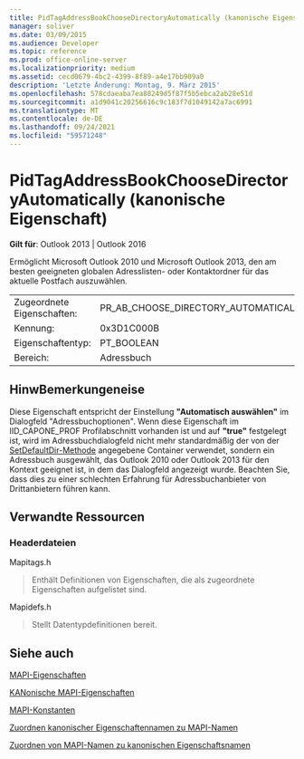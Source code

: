 ```yaml
---
title: PidTagAddressBookChooseDirectoryAutomatically (kanonische Eigenschaft)
manager: soliver
ms.date: 03/09/2015
ms.audience: Developer
ms.topic: reference
ms.prod: office-online-server
ms.localizationpriority: medium
ms.assetid: cecd0679-4bc2-4399-8f89-a4e17bb909a0
description: 'Letzte Änderung: Montag, 9. März 2015'
ms.openlocfilehash: 578cdaeaba7ea88249d5f87f5b5ebca2ab28e51d
ms.sourcegitcommit: a1d9041c20256616c9c183f7d1049142a7ac6991
ms.translationtype: MT
ms.contentlocale: de-DE
ms.lasthandoff: 09/24/2021
ms.locfileid: "59571248"
---
```

# <a name="pidtagaddressbookchoosedirectoryautomatically-canonical-property"></a>PidTagAddressBookChooseDirectoryAutomatically (kanonische Eigenschaft)

  
  
**Gilt für**: Outlook 2013 | Outlook 2016 
  
Ermöglicht Microsoft Outlook 2010 und Microsoft Outlook 2013, den am besten geeigneten globalen Adresslisten- oder Kontaktordner für das aktuelle Postfach auszuwählen.
  
|||
|:-----|:-----|
|Zugeordnete Eigenschaften:  <br/> |PR_AB_CHOOSE_DIRECTORY_AUTOMATICALLY  <br/> |
|Kennung:  <br/> |0x3D1C000B  <br/> |
|Eigenschaftentyp:  <br/> |PT_BOOLEAN  <br/> |
|Bereich:  <br/> |Adressbuch  <br/> |
   
## <a name="remarks"></a>HinwBemerkungeneise

Diese Eigenschaft entspricht der Einstellung **"Automatisch auswählen"** im Dialogfeld "Adressbuchoptionen". Wenn diese Eigenschaft im IID_CAPONE_PROF Profilabschnitt vorhanden ist und auf **"true"** festgelegt ist, wird im Adressbuchdialogfeld nicht mehr standardmäßig der von der [SetDefaultDir-Methode](iaddrbook-setdefaultdir.md) angegebene Container verwendet, sondern ein Adressbuch ausgewählt, das Outlook 2010 oder Outlook 2013 für den Kontext geeignet ist, in dem das Dialogfeld angezeigt wurde. Beachten Sie, dass dies zu einer schlechten Erfahrung für Adressbuchanbieter von Drittanbietern führen kann. 
  
## <a name="related-resources"></a>Verwandte Ressourcen

### <a name="header-files"></a>Headerdateien

Mapitags.h
  
> Enthält Definitionen von Eigenschaften, die als zugeordnete Eigenschaften aufgelistet sind.
    
Mapidefs.h
  
> Stellt Datentypdefinitionen bereit.
    
## <a name="see-also"></a>Siehe auch



[MAPI-Eigenschaften](mapi-properties.md)
  
[KANonische MAPI-Eigenschaften](mapi-canonical-properties.md)
  
[MAPI-Konstanten](mapi-constants.md)
  
[Zuordnen kanonischer Eigenschaftennamen zu MAPI-Namen](mapping-canonical-property-names-to-mapi-names.md)
  
[Zuordnen von MAPI-Namen zu kanonischen Eigenschaftsnamen](mapping-mapi-names-to-canonical-property-names.md)

